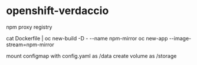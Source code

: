 # openshift-verdaccio
npm proxy registry

cat Dockerfile | oc new-build -D - --name npm-mirror
oc new-app --image-stream=npm-mirror

mount configmap with config.yaml as /data
create volume as /storage
